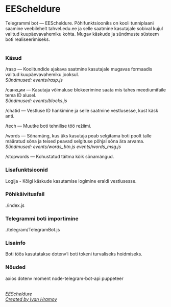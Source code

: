 <h1>EEScheldure</h1>
Telegrammi bot — EEScheldure. Põhifunktsiooniks on kooli tunniplaani saamine veebilehelt tahvel.edu.ee ja selle saatmine kasutajale sobival kujul valitud kuupäevavahemiku kohta. Mugav käskude ja sündmuste süsteem boti realiseerimiseks.
<br /><br />

<h3>Käsud</h3>
<p>/rasp — Koolitundide ajakava saatmine kasutajale mugavas formaadis valitud kuupäevavahemiku jooksul.<br /><em>Sündmused: events/rasp.js</em></p>
<p>/санкции — Kasutaja võimaluse blokeerimine saata mis tahes meediumifaile tema ID alusel.<br /><em>Sündmused: events/blocks.js</em></p>
<p>/chatid — Vestluse ID hankimine ja selle saatmine vestlusesse, kust käsk anti.</p>
<p>/tech — Muutke boti tehnilise töö režiimi.</p>
<p>/words — Sõnamäng, kus üks kasutaja peab selgitama boti poolt talle määratud sõna ja teised peavad selgituse põhjal sõna ära arvama.<br /><em>Sündmused: events/words_btn.js events/words_msg.js</em></p>
<p>/stopwords — Kohustatud täitma kõik sõnamängud.</p>

<h3>Lisafunktsioonid</h3>
<p>Logija - Kõigi käskude kasutamise logimine eraldi vestlusesse.</p>

<h3>Põhikäivitusfail</h3>
<p>./index.js</p> 

<h3>Telegrammi boti importimine</h3>
<p>./telegram/TelegramBot.js</p>

<h3>Lisainfo</h3>
Boti töös kasutatakse dotenv’i boti tokeni turvaliseks hoidmiseks.<br />

<h3>Nõuded</h3>
<p>axios dotenv moment node-telegram-bot-api puppeteer</p>

<br />
<em><a target="_blank" href="https://t.me/EEScheldure_bot">EEScheldure</a><br /><a target="_blank" href="https://t.me/botvanjek">Created by Ivan Hramov</a></em>

